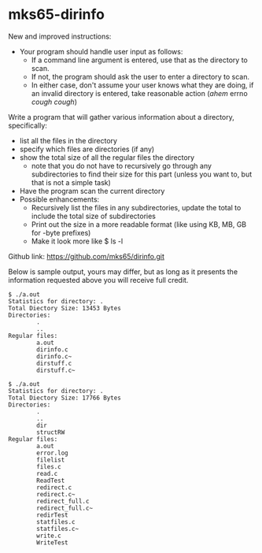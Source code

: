 # mks65-dirinfo
New and improved instructions:
- Your program should handle user input as follows:
  - If a command line argument is entered, use that as the directory to scan.
  - If not, the program should ask the user to enter a directory to scan.
  - In either case, don't assume your user knows what they are doing, if an invalid directory is entered, take reasonable action (*ahem* errno *cough cough*)

Write a program that will gather various information about a directory, specifically:
- list all the files in the directory
- specify which files are directories (if any)
- show the total size of all the regular files the directory
  - note that you do not have to recursively go through any subdirectories to find their size for this part (unless you want to, but that is not a simple task)
- Have the program scan the current directory
- Possible enhancements:
  - Recursively list the files in any subdirectories, update the total to include the total size of subdirectories
  - Print out the size in a more readable format (like using KB, MB, GB for -byte prefixes)
  - Make it look more like $ ls -l

Github link:
https://github.com/mks65/dirinfo.git

Below is sample output, yours may differ, but as long as it presents the information requested above you will receive full credit.

```
$ ./a.out
Statistics for directory: .
Total Diectory Size: 13453 Bytes
Directories:
        .
        ..
Regular files:
        a.out
        dirinfo.c
        dirinfo.c~
        dirstuff.c
        dirstuff.c~
```

```
$ ./a.out
Statistics for directory: .
Total Diectory Size: 17766 Bytes
Directories:
        .
        ..
        dir
        structRW
Regular files:
        a.out
        error.log
        filelist
        files.c
        read.c
        ReadTest
        redirect.c
        redirect.c~
        redirect_full.c
        redirect_full.c~
        redirTest
        statfiles.c
        statfiles.c~
        write.c
        WriteTest
```
